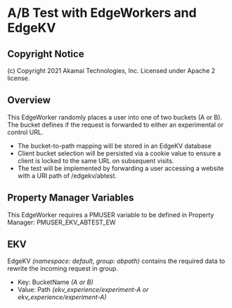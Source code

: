 # A/B Test with EdgeWorkers and EdgeKV

## Copyright Notice
(c) Copyright 2021 Akamai Technologies, Inc. Licensed under Apache 2 license.

## Overview
This EdgeWorker randomly places a user into one of two buckets (A or B). The bucket defines if the request is forwarded to either an experimental or control URL.

- The bucket-to-path mapping will be stored in an EdgeKV database
- Client bucket selection will be persisted via a cookie value to ensure a client is locked to the same URL on subsequent visits. 
- The test will be implemented by forwarding a user accessing a website with a URI path of /edgekv/abtest. 

## Property Manager Variables
This EdgeWorker requires a PMUSER variable to be defined in Property Manager: PMUSER_EKV_ABTEST_EW

## EKV
EdgeKV *(namespace: default, group: abpath)* contains the required data to rewrite the incoming request in group.
- Key: BucketName *(A or B)*
- Value: Path *(ekv_experience/experiment-A or ekv_experience/experiment-A)*
